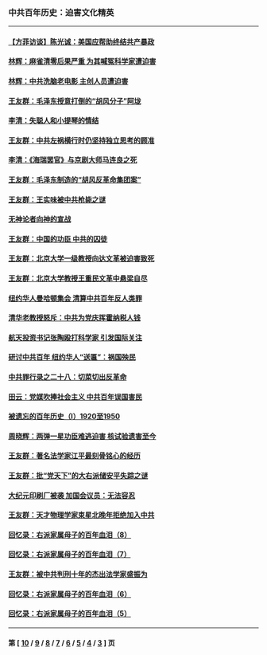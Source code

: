 ### 中共百年历史：迫害文化精英
---
#### [【方菲访谈】陈光诚：美国应帮助终结共产暴政](../../pages/nf1176111/n13759521.md?08210430) 
#### [林辉：麻雀清零后果严重 为其喊冤科学家遭迫害](../../pages/nf1176111/n13746900.md?08210430) 
#### [林辉：中共洗脑老电影 主创人员遭迫害](../../pages/nf1176111/n13699437.md?08210430) 
#### [王友群：毛泽东授意打倒的“胡风分子”阿垅](../../pages/nf1176111/n13592541.md?08210430) 
#### [李清：失聪人和小提琴的情结](../../pages/nf1176111/n13459280.md?08210430) 
#### [王友群：中共左祸横行时仍坚持独立思考的顾准](../../pages/nf1176111/n13444722.md?08210430) 
#### [李清：《海瑞罢官》与京剧大师马连良之死](../../pages/nf1176111/n13412316.md?08210430) 
#### [王友群：毛泽东制造的“胡风反革命集团案”](../../pages/nf1176111/n13324909.md?08210430) 
#### [王友群：王实味被中共枪毙之谜](../../pages/nf1176111/n13307502.md?08210430) 
#### [无神论者向神的宣战](../../pages/nf1176111/n13281535.md?08210430) 
#### [王友群：中国的功臣 中共的囚徒](../../pages/nf1176111/n13291790.md?08210430) 
#### [王友群：北京大学一级教授向达文革被迫害致死](../../pages/nf1176111/n13150966.md?08210430) 
#### [王友群：北京大学教授王重民文革中悬梁自尽](../../pages/nf1176111/n13084645.md?08210430) 
#### [纽约华人曼哈顿集会 清算中共百年反人类罪](../../pages/nf1176111/n13084157.md?08210430) 
#### [清华老教授怒斥：中共为党庆挥霍纳税人钱](../../pages/nf1176111/n13071430.md?08210430) 
#### [航天投资书记张陶殴打科学家 引发国际关注](../../pages/nf1176111/n13069132.md?08210430) 
#### [研讨中共百年 纽约华人“送匾”：祸国殃民](../../pages/nf1176111/n13057367.md?08210430) 
#### [中共罪行录之二十八：切菜切出反革命](../../pages/nf1176111/n13030600.md?08210430) 
#### [田云：党媒吹捧社会主义 中共百年误国害民](../../pages/nf1176111/n13006682.md?08210430) 
#### [被遗忘的百年历史（I）1920至1950](../../pages/nf1176111/n12986411.md?08210430) 
#### [周晓辉：两弹一星功臣难逃迫害 核试验遗害至今](../../pages/nf1176111/n12974997.md?08210430) 
#### [王友群：著名法学家江平最刻骨铭心的经历](../../pages/nf1176111/n12970787.md?08210430) 
#### [王友群：批“党天下”的大右派储安平失踪之谜](../../pages/nf1176111/n12954229.md?08210430) 
#### [大纪元印刷厂被袭 加国会议员：无法容忍](../../pages/nf1176111/n12883028.md?08210430) 
#### [王友群：天才物理学家束星北晚年拒绝加入中共](../../pages/nf1176111/n12792913.md?08210430) 
#### [回忆录：右派家属母子的百年血泪（8）](../../pages/nf1176111/n12706196.md?08210430) 
#### [回忆录：右派家属母子的百年血泪（7）](../../pages/nf1176111/n12706191.md?08210430) 
#### [王友群：被中共判刑十年的杰出法学家盛振为](../../pages/nf1176111/n12706141.md?08210430) 
#### [回忆录：右派家属母子的百年血泪（6）](../../pages/nf1176111/n12698863.md?08210430) 
#### [回忆录：右派家属母子的百年血泪（5）](../../pages/nf1176111/n12692515.md?08210430) 

---
#### 第 [ [10](./10.md?08210430) / [9](./9.md?08210430) / [8](./8.md?08210430) / [7](./7.md?08210430) / [6](./6.md?08210430) / [5](./5.md?08210430) / [4](./4.md?08210430) / [3](./3.md?08210430) ] 页
